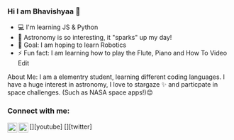 ### Hi I am Bhavishyaa 👋

- 💻 I'm learning JS & Python
- 🚀 Astronomy is so interesting, it "sparks" up my day!
- 🤖 Goal: I am hoping to learn Robotics
- ⚡ Fun fact: I am learning how to play the Flute, Piano and How To Video Edit

About Me:
I am a elementry student, learning different coding languages. I have a huge interest in astronomy, I love to stargaze ✨ and particpate in space
challenges. (Such as NASA space apps!)😊 

### Connect with me:

[<img align="left" alt="bhavicodey | YouTube" width="22px" src="https://www.youtube.com/channel/UCOYKCFgSrrM_136QOrIBtNg" />][youtube]
[<img align="left" alt="codeSTACKr | Twitter" width="22px" src="https://twitter.com/BhaviCodey" />][twitter]


<br />
